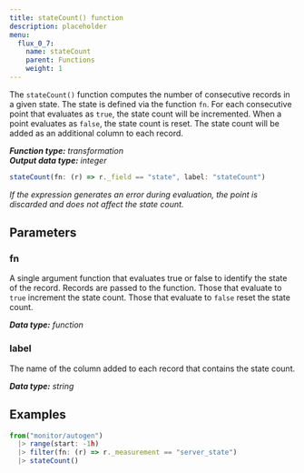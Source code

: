 ```yaml
---
title: stateCount() function
description: placeholder
menu:
  flux_0_7:
    name: stateCount
    parent: Functions
    weight: 1
---
```


The `stateCount()` function computes the number of consecutive records in a given state.
The state is defined via the function `fn`.
For each consecutive point that evaluates as `true`, the state count will be incremented.
When a point evaluates as `false`, the state count is reset.
The state count will be added as an additional column to each record.

_**Function type:** transformation_  
_**Output data type:** integer_

```js
stateCount(fn: (r) => r._field == "state", label: "stateCount")
```

_If the expression generates an error during evaluation, the point is discarded
and does not affect the state count._

## Parameters

### fn
A single argument function that evaluates true or false to identify the state of the record.
Records are passed to the function.
Those that evaluate to `true` increment the state count.
Those that evaluate to `false` reset the state count.

_**Data type:** function_

### label
The name of the column added to each record that contains the state count.

_**Data type:** string_

## Examples
```js
from("monitor/autogen")
  |> range(start: -1h)
  |> filter(fn: (r) => r._measurement == "server_state")
  |> stateCount()
```
